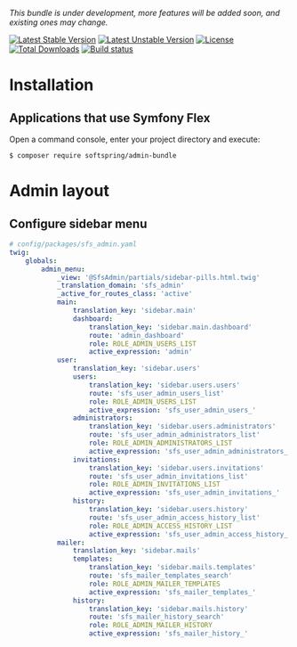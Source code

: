 
*This bundle is under development, more features will be added soon, and existing ones may change.*

[![Latest Stable Version](https://poser.pugx.org/softspring/admin-bundle/v/stable.svg)](https://packagist.org/packages/softspring/admin-bundle)
[![Latest Unstable Version](https://poser.pugx.org/softspring/admin-bundle/v/unstable.svg)](https://packagist.org/packages/softspring/admin-bundle)
[![License](https://poser.pugx.org/softspring/admin-bundle/license.svg)](https://packagist.org/packages/softspring/admin-bundle)
[![Total Downloads](https://poser.pugx.org/softspring/admin-bundle/downloads)](https://packagist.org/packages/softspring/admin-bundle)
[![Build status](https://app.travis-ci.com/github/softspring/admin-bundle.svg?branch=master)](https://app.travis-ci.com/github/softspring/admin-bundle)

# Installation

## Applications that use Symfony Flex

Open a command console, enter your project directory and execute:

```console
$ composer require softspring/admin-bundle
```

# Admin layout

## Configure sidebar menu

```yaml
# config/packages/sfs_admin.yaml
twig:
    globals:
        admin_menu:
            _view: '@SfsAdmin/partials/sidebar-pills.html.twig'
            _translation_domain: 'sfs_admin'
            _active_for_routes_class: 'active'
            main:
                translation_key: 'sidebar.main'
                dashboard:
                    translation_key: 'sidebar.main.dashboard'
                    route: 'admin_dashboard'
                    role: ROLE_ADMIN_USERS_LIST
                    active_expression: 'admin'
            user:
                translation_key: 'sidebar.users'
                users:
                    translation_key: 'sidebar.users.users'
                    route: 'sfs_user_admin_users_list'
                    role: ROLE_ADMIN_USERS_LIST
                    active_expression: 'sfs_user_admin_users_'
                administrators:
                    translation_key: 'sidebar.users.administrators'
                    route: 'sfs_user_admin_administrators_list'
                    role: ROLE_ADMIN_ADMINISTRATORS_LIST
                    active_expression: 'sfs_user_admin_administrators_'
                invitations:
                    translation_key: 'sidebar.users.invitations'
                    route: 'sfs_user_admin_invitations_list'
                    role: ROLE_ADMIN_INVITATIONS_LIST
                    active_expression: 'sfs_user_admin_invitations_'
                history:
                    translation_key: 'sidebar.users.history'
                    route: 'sfs_user_admin_access_history_list'
                    role: ROLE_ADMIN_ACCESS_HISTORY_LIST
                    active_expression: 'sfs_user_admin_access_history_'
            mailer:
                translation_key: 'sidebar.mails'
                templates:
                    translation_key: 'sidebar.mails.templates'
                    route: 'sfs_mailer_templates_search'
                    role: ROLE_ADMIN_MAILER_TEMPLATES
                    active_expression: 'sfs_mailer_templates_'
                history:
                    translation_key: 'sidebar.mails.history'
                    route: 'sfs_mailer_history_search'
                    role: ROLE_ADMIN_MAILER_HISTORY
                    active_expression: 'sfs_mailer_history_'
```
    